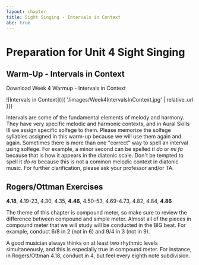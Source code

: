 ```yaml
---
layout: chapter
title: Sight Singing - Intervals in Context
abc: true
---
```


# Preparation for Unit 4 Sight Singing

## Warm-Up - Intervals in Context

Download Week 4 Warmup - Intervals in Context

![Intervals in Context]({{ '/images/Week4IntervalsInContext.jpg' | relative_url }})

Intervals are some of the fundamental elements of melody and harmony. They have very specific melodic and harmonic contexts, and in Aural Skills III we assign specific solfege to them. Please memorize the solfege syllables assigned in this warm-up because we will use them again and again. Sometimes there is more than one "correct" way to spell an interval using solfege. For example, a minor second can be spelled *ti do* or *mi fa* because that is how it appears in the diatonic scale. Don't be tempted to spell it *do ra* because this is not a common melodic context in diatonic music. For further clarification, please ask your professor and/or TA.

## Rogers/Ottman Exercises

**4.18**, 4.19-23, 4.30, 4.35, **4.46**, 4.50-53, 4.69-4.73, 4.82, 4.84, **4.86** 

The theme of this chapter is compound meter, so make sure to review the difference between compound and simple meter. Almost all of the pieces in compound meter that we will study will be conducted in the BIG beat. For example, conduct 6/8 in 2 (not in 6) and 9/4 in 3 (not in 9).

A good musician always thinks on at least two rhythmic levels simultaneously, and this is especially true in compound meter. For instance, in Rogers/Ottman 4.18, conduct in 4, but feel every eighth note subdivision.